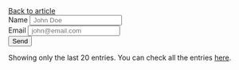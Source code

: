 
<html lang="en"><head>
<meta charset="UTF-8">
<meta name="viewport" content="width=device-width, initial-scale=1.0, maximum-scale=1">
<title></title>
<meta name="description" content="">
<link rel="stylesheet" href="/demo/demo.css">
<style>
	  .demo-wrapper {
		  max-width: 80%;
		  margin: 5% auto;
	  }
  </style>
</head>
<body>
<div class="demo-container">
<a class="btn" href="/google-form-customize/">Back to article</a>





<script>
    var submitted = !1
</script>
<iframe id="hidden_iframe" name="hidden_iframe" onload="submitted&amp;&amp;(window.location=&quot;https://blog.webjeda.com/demo/google-form-customize/&quot;)" style="display:none" __idm_frm__="10737418261"></iframe>
<form action="https://docs.google.com/forms/d/e/1FAIpQLSdqGYth5-G2cP8SILJwjOcJ38vit-Rv8E9SXmtnJUu4ifMcGw/formResponse" method="post" onsubmit="submitted=!0" target="hidden_iframe">
<label>Name</label>
<input maxlength="18" name="entry.742532386" placeholder=" John Doe" required="">
<br>
<label>Email</label>
<input maxlength="18" name="entry.1558941179" placeholder=" john@email.com" required="" type="email">
<br>
<input type="submit" value="Send">
</form>
<p>Showing only the last 20 entries. You can check all the entries <a href="https://docs.google.com/spreadsheets/d/1ofPAOgQIp7oGORESYlYPGVnYPzaPEJH8zWpCzYF1jWk/edit?usp=sharing" target="_blank">here</a>.
</p><div class="table">



</div>
</div>
<script src="//ajax.googleapis.com/ajax/libs/jquery/3.2.1/jquery.min.js"></script>
<script>
    function importGSS(t) {
        $.each(t.feed.entry.slice(-20), function() {
            $("table").addClass("flex-container").append("<tr><td>" + this.gsx$name.$t + "</td><td>" + this.gsx$email.$t + "</td></tr>")
        }), $("table").addClass("flex-container").append("<tr><th>Name</th><th>Email</th></tr>")
    }
</script>
<script src="https://spreadsheets.google.com/feeds/list/1_vt8il8LpxEi8_DmX0yxxRambpw700cdMC2yMIGWqbk/1/public/values?alt=json-in-script&amp;callback=importGSS" async=""></script>


</body></html>
